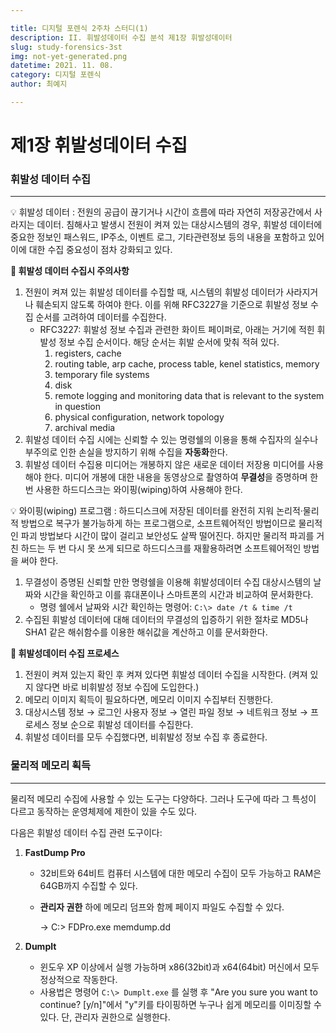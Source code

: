 ```yaml
---

title: 디지털 포렌식 2주차 스터디(1)
description: II. 휘발성데이터 수집 분석 제1장 휘발성데이터 
slug: study-forensics-3st
img: not-yet-generated.png
datetime: 2021. 11. 08.
category: 디지털 포렌식
author: 최예지

---
```


# 제1장 휘발성데이터 수집


### 휘발성 데이터 수집

---

<aside>
💡 휘발성 데이터
: 전원의 공급이 끊기거나 시간이 흐름에 따라 자연히 저장공간에서 사라지는 데이터. 침해사고 발생시 전원이 켜져 있는 대상시스템의 경우, 휘발성 데이터에 중요한 정보인 패스워드, IP주소, 이벤트 로그, 기타관련정보 등의 내용을 포함하고 있어 이에 대한 수집 중요성이 점차 강화되고 있다.

**📍 휘발성 데이터 수집시 주의사항**

1. 전원이 켜져 있는 휘발성 데이터를 수집할 때, 시스템의 휘발성 데이터가 사라지거나 훼손되지 않도록 하여야 한다. 이를 위해 RFC3227을 기준으로 휘발성 정보 수집 순서를 고려하여 데이터를 수집한다.
    - RFC3227: 휘발성 정보 수집과 관련한 화이트 페이퍼로, 아래는 거기에 적힌 휘발성 정보 수집 순서이다. 해당 순서는 휘발 순서에 맞춰 적혀 있다.
        1. registers, cache
        2. routing table, arp cache, process table, kenel statistics, memory
        3. temporary file systems
        4. disk
        5. remote logging and monitoring data that is relevant to the system in question
        6. physical configuration, network topology
        7. archival media
2. 휘발성 데이터 수집 시에는 신뢰할 수 있는 명령쉘의 이용을 통해 수집자의 실수나 부주의로 인한 손실을 방지하기 위해 수집을 **자동화**한다.
3. 휘발성 데이터 수집용 미디어는 개봉하지 않은 새로운 데이터 저장용 미디어를 사용해야 한다. 미디어 개봉에 대한 내용을 동영상으로 촬영하여 **무결성**을 증명하며 한번 사용한 하드디스크는 와이핑(wiping)하여 사용해야 한다.

<aside>
💡 와이핑(wiping) 프로그램
: 하드디스크에 저장된 데이터를 완전히 지워 논리적·물리적 방법으로 복구가 불가능하게 하는 프로그램으로, 소프트웨어적인 방법이므로 물리적인 파괴 방법보다 시간이 많이 걸리고 보안성도 살짝 떨어진다. 하지만 물리적 파괴를 거친 하드는 두 번 다시 못 쓰게 되므로 하드디스크를 재활용하려면 소프트웨어적인 방법을 써야 한다.

</aside>

1. 무결성이 증명된 신뢰할 만한 명령쉘을 이용해 휘발성데이터 수집 대상시스템의 날짜와 시간을 확인하고 이를 휴대폰이나 스마트폰의 시간과 비교하여 문서화한다.
    - 명령 쉘에서 날짜와 시간 확인하는 명령어: `C:\> date /t & time /t`
2. 수집된 휘발성 데이터에 대해 데이터의 무결성의 입증하기 위한 절차로 MD5나 SHA1 같은 해쉬함수를 이용한 해쉬값을 계산하고 이를 문서화한다.

**📍 휘발성데이터 수집 프로세스**

1. 전원이 켜져 있는지 확인 후 켜져 있다면 휘발성 데이터 수집을 시작한다.
(켜져 있지 않다면 바로 비휘발성 정보 수집에 도입한다.)
2. 메모리 이미지 획득이 필요하다면, 메모리 이미지 수집부터 진행한다.
3. 대상시스템 정보 → 로그인 사용자 정보 → 열린 파일 정보 → 네트워크 정보 → 프로세스 정보 순으로 휘발성 데이터를 수집한다.
4. 휘발성 데이터를 모두 수집했다면, 비휘발성 정보 수집 후 종료한다.

### 물리적 메모리 획득

---

물리적 메모리 수집에 사용할 수 있는 도구는 다양하다. 그러나 도구에 따라 그 특성이 다르고 동작하는 운영체제에 제한이 있을 수도 있다.

다음은 휘발성 데이터 수집 관련 도구이다:

1. **FastDump Pro**
    - 32비트와 64비트 컴퓨터 시스템에 대한 메모리 수집이 모두 가능하고 RAM은 64GB까지 수집할 수 있다.
    - **관리자 권한** 하에 메모리 덤프와 함께 페이지 파일도 수집할 수 있다.
        
        → C:\> FDPro.exe memdump.dd
        
2. **Dumplt**
    - 윈도우 XP 이상에서 실행 가능하며 x86(32bit)과 x64(64bit) 머신에서 모두 정상적으로 작동한다.
    - 사용법은 명령어 `C:\> Dumplt.exe` 를 실행 후 "Are you sure you want to continue? [y/n]"에서 "y"키를 타이핑하면 누구나 쉽게 메모리를 이미징할 수 있다. 단, 관리자 권한으로 실행한다.
